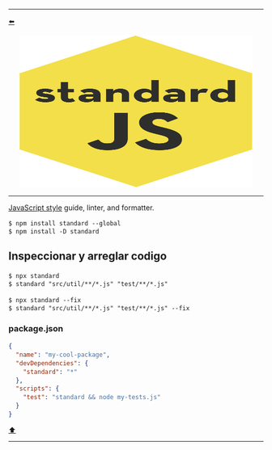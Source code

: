 <hr>

<a name="top"></a>

[⬅️](../../README.md#head1234)

<p align="center">
  <img width="460" height="300" src="../assets/public/standardJS.svg">
</p>
<hr>

[JavaScript style](https://standardjs.com) guide, linter, and formatter.

```
$ npm install standard --global
$ npm install -D standard
```

## Inspeccionar y arreglar codigo

```
$ npx standard
$ standard "src/util/**/*.js" "test/**/*.js"

$ npx standard --fix
$ standard "src/util/**/*.js" "test/**/*.js" --fix

```

### package.json

```json
{
  "name": "my-cool-package",
  "devDependencies": {
    "standard": "*"
  },
  "scripts": {
    "test": "standard && node my-tests.js"
  }
}
```

[⬆️](#top)

<hr>
